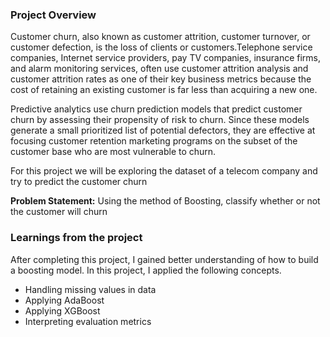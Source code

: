 ### Project Overview

 Customer churn, also known as customer attrition, customer turnover, or customer defection, is the loss of clients or customers.Telephone service companies, Internet service providers, pay TV companies, insurance firms, and alarm monitoring services, often use customer attrition analysis and customer attrition rates as one of their key business metrics because the cost of retaining an existing customer is far less than acquiring a new one.

Predictive analytics use churn prediction models that predict customer churn by assessing their propensity of risk to churn. Since these models generate a small prioritized list of potential defectors, they are effective at focusing customer retention marketing programs on the subset of the customer base who are most vulnerable to churn.

For this project we will be exploring the dataset of a telecom company and try to predict the customer churn

**Problem Statement:** Using the method of Boosting, classify whether or not the customer will churn


### Learnings from the project

 After completing this project, I gained better understanding of how to build a boosting model. In this project, I applied the following concepts.

- Handling missing values in data
- Applying AdaBoost
- Applying XGBoost
- Interpreting evaluation metrics


